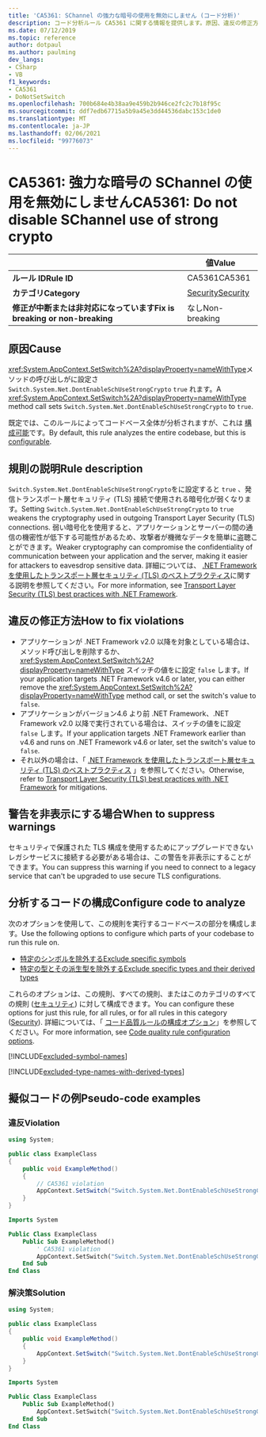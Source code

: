 ```yaml
---
title: 'CA5361: SChannel の強力な暗号の使用を無効にしません (コード分析)'
description: コード分析ルール CA5361 に関する情報を提供します。原因、違反の修正方法、非表示にするタイミングなどが含まれます。
ms.date: 07/12/2019
ms.topic: reference
author: dotpaul
ms.author: paulming
dev_langs:
- CSharp
- VB
f1_keywords:
- CA5361
- DoNotSetSwitch
ms.openlocfilehash: 700b684e4b38aa9e459b2b946ce2fc2c7b18f95c
ms.sourcegitcommit: ddf7edb67715a5b9a45e3dd44536dabc153c1de0
ms.translationtype: MT
ms.contentlocale: ja-JP
ms.lasthandoff: 02/06/2021
ms.locfileid: "99776073"
---
```

# <a name="ca5361-do-not-disable-schannel-use-of-strong-crypto"></a><span data-ttu-id="e0cc3-103">CA5361: 強力な暗号の SChannel の使用を無効にしません</span><span class="sxs-lookup"><span data-stu-id="e0cc3-103">CA5361: Do not disable SChannel use of strong crypto</span></span>

| | <span data-ttu-id="e0cc3-104">値</span><span class="sxs-lookup"><span data-stu-id="e0cc3-104">Value</span></span> |
|-|-|
| <span data-ttu-id="e0cc3-105">**ルール ID**</span><span class="sxs-lookup"><span data-stu-id="e0cc3-105">**Rule ID**</span></span> |<span data-ttu-id="e0cc3-106">CA5361</span><span class="sxs-lookup"><span data-stu-id="e0cc3-106">CA5361</span></span>|
| <span data-ttu-id="e0cc3-107">**カテゴリ**</span><span class="sxs-lookup"><span data-stu-id="e0cc3-107">**Category**</span></span> |[<span data-ttu-id="e0cc3-108">Security</span><span class="sxs-lookup"><span data-stu-id="e0cc3-108">Security</span></span>](security-warnings.md)|
| <span data-ttu-id="e0cc3-109">**修正が中断または非対応になっています**</span><span class="sxs-lookup"><span data-stu-id="e0cc3-109">**Fix is breaking or non-breaking**</span></span> |<span data-ttu-id="e0cc3-110">なし</span><span class="sxs-lookup"><span data-stu-id="e0cc3-110">Non-breaking</span></span>|

## <a name="cause"></a><span data-ttu-id="e0cc3-111">原因</span><span class="sxs-lookup"><span data-stu-id="e0cc3-111">Cause</span></span>

<span data-ttu-id="e0cc3-112"><xref:System.AppContext.SetSwitch%2A?displayProperty=nameWithType>メソッドの呼び出しがに設定さ `Switch.System.Net.DontEnableSchUseStrongCrypto` `true` れます。</span><span class="sxs-lookup"><span data-stu-id="e0cc3-112">A <xref:System.AppContext.SetSwitch%2A?displayProperty=nameWithType> method call sets `Switch.System.Net.DontEnableSchUseStrongCrypto` to `true`.</span></span>

<span data-ttu-id="e0cc3-113">既定では、このルールによってコードベース全体が分析されますが、これは [構成可能](#configure-code-to-analyze)です。</span><span class="sxs-lookup"><span data-stu-id="e0cc3-113">By default, this rule analyzes the entire codebase, but this is [configurable](#configure-code-to-analyze).</span></span>

## <a name="rule-description"></a><span data-ttu-id="e0cc3-114">規則の説明</span><span class="sxs-lookup"><span data-stu-id="e0cc3-114">Rule description</span></span>

<span data-ttu-id="e0cc3-115">`Switch.System.Net.DontEnableSchUseStrongCrypto`をに設定すると `true` 、発信トランスポート層セキュリティ (TLS) 接続で使用される暗号化が弱くなります。</span><span class="sxs-lookup"><span data-stu-id="e0cc3-115">Setting `Switch.System.Net.DontEnableSchUseStrongCrypto` to `true` weakens the cryptography used in outgoing Transport Layer Security (TLS) connections.</span></span> <span data-ttu-id="e0cc3-116">弱い暗号化を使用すると、アプリケーションとサーバーの間の通信の機密性が低下する可能性があるため、攻撃者が機微なデータを簡単に盗聴ことができます。</span><span class="sxs-lookup"><span data-stu-id="e0cc3-116">Weaker cryptography can compromise the confidentiality of communication between your application and the server, making it easier for attackers to eavesdrop sensitive data.</span></span> <span data-ttu-id="e0cc3-117">詳細については、 [.NET Framework を使用したトランスポート層セキュリティ (TLS) のベストプラクティス](../../../framework/network-programming/tls.md#switchsystemnetdontenableschusestrongcrypto)に関する説明を参照してください。</span><span class="sxs-lookup"><span data-stu-id="e0cc3-117">For more information, see [Transport Layer Security (TLS) best practices with .NET Framework](../../../framework/network-programming/tls.md#switchsystemnetdontenableschusestrongcrypto).</span></span>

## <a name="how-to-fix-violations"></a><span data-ttu-id="e0cc3-118">違反の修正方法</span><span class="sxs-lookup"><span data-stu-id="e0cc3-118">How to fix violations</span></span>

- <span data-ttu-id="e0cc3-119">アプリケーションが .NET Framework v2.0 以降を対象としている場合は、メソッド呼び出しを削除するか、 <xref:System.AppContext.SetSwitch%2A?displayProperty=nameWithType> スイッチの値をに設定 `false` します。</span><span class="sxs-lookup"><span data-stu-id="e0cc3-119">If your application targets .NET Framework v4.6 or later, you can either remove the <xref:System.AppContext.SetSwitch%2A?displayProperty=nameWithType> method call, or set the switch's value to `false`.</span></span>
- <span data-ttu-id="e0cc3-120">アプリケーションがバージョン4.6 より前 .NET Framework、.NET Framework v2.0 以降で実行されている場合は、スイッチの値をに設定 `false` します。</span><span class="sxs-lookup"><span data-stu-id="e0cc3-120">If your application targets .NET Framework earlier than v4.6 and runs on .NET Framework v4.6 or later, set the switch's value to `false`.</span></span>
- <span data-ttu-id="e0cc3-121">それ以外の場合は、「 [.NET Framework を使用したトランスポート層セキュリティ (TLS) のベストプラクティス](../../../framework/network-programming/tls.md) 」を参照してください。</span><span class="sxs-lookup"><span data-stu-id="e0cc3-121">Otherwise, refer to [Transport Layer Security (TLS) best practices with .NET Framework](../../../framework/network-programming/tls.md) for mitigations.</span></span>

## <a name="when-to-suppress-warnings"></a><span data-ttu-id="e0cc3-122">警告を非表示にする場合</span><span class="sxs-lookup"><span data-stu-id="e0cc3-122">When to suppress warnings</span></span>

<span data-ttu-id="e0cc3-123">セキュリティで保護された TLS 構成を使用するためにアップグレードできないレガシサービスに接続する必要がある場合は、この警告を非表示にすることができます。</span><span class="sxs-lookup"><span data-stu-id="e0cc3-123">You can suppress this warning if you need to connect to a legacy service that can't be upgraded to use secure TLS configurations.</span></span>

## <a name="configure-code-to-analyze"></a><span data-ttu-id="e0cc3-124">分析するコードの構成</span><span class="sxs-lookup"><span data-stu-id="e0cc3-124">Configure code to analyze</span></span>

<span data-ttu-id="e0cc3-125">次のオプションを使用して、この規則を実行するコードベースの部分を構成します。</span><span class="sxs-lookup"><span data-stu-id="e0cc3-125">Use the following options to configure which parts of your codebase to run this rule on.</span></span>

- [<span data-ttu-id="e0cc3-126">特定のシンボルを除外する</span><span class="sxs-lookup"><span data-stu-id="e0cc3-126">Exclude specific symbols</span></span>](#exclude-specific-symbols)
- [<span data-ttu-id="e0cc3-127">特定の型とその派生型を除外する</span><span class="sxs-lookup"><span data-stu-id="e0cc3-127">Exclude specific types and their derived types</span></span>](#exclude-specific-types-and-their-derived-types)

<span data-ttu-id="e0cc3-128">これらのオプションは、この規則、すべての規則、またはこのカテゴリのすべての規則 ([セキュリティ](security-warnings.md)) に対して構成できます。</span><span class="sxs-lookup"><span data-stu-id="e0cc3-128">You can configure these options for just this rule, for all rules, or for all rules in this category ([Security](security-warnings.md)).</span></span> <span data-ttu-id="e0cc3-129">詳細については、「 [コード品質ルールの構成オプション](../code-quality-rule-options.md)」を参照してください。</span><span class="sxs-lookup"><span data-stu-id="e0cc3-129">For more information, see [Code quality rule configuration options](../code-quality-rule-options.md).</span></span>

[!INCLUDE[excluded-symbol-names](~/includes/code-analysis/excluded-symbol-names.md)]

[!INCLUDE[excluded-type-names-with-derived-types](~/includes/code-analysis/excluded-type-names-with-derived-types.md)]

## <a name="pseudo-code-examples"></a><span data-ttu-id="e0cc3-130">擬似コードの例</span><span class="sxs-lookup"><span data-stu-id="e0cc3-130">Pseudo-code examples</span></span>

### <a name="violation"></a><span data-ttu-id="e0cc3-131">違反</span><span class="sxs-lookup"><span data-stu-id="e0cc3-131">Violation</span></span>

```csharp
using System;

public class ExampleClass
{
    public void ExampleMethod()
    {
        // CA5361 violation
        AppContext.SetSwitch("Switch.System.Net.DontEnableSchUseStrongCrypto", true);
    }
}
```

```vb
Imports System

Public Class ExampleClass
    Public Sub ExampleMethod()
        ' CA5361 violation
        AppContext.SetSwitch("Switch.System.Net.DontEnableSchUseStrongCrypto", true)
    End Sub
End Class
```

### <a name="solution"></a><span data-ttu-id="e0cc3-132">解決策</span><span class="sxs-lookup"><span data-stu-id="e0cc3-132">Solution</span></span>

```csharp
using System;

public class ExampleClass
{
    public void ExampleMethod()
    {
        AppContext.SetSwitch("Switch.System.Net.DontEnableSchUseStrongCrypto", false);
    }
}
```

```vb
Imports System

Public Class ExampleClass
    Public Sub ExampleMethod()
        AppContext.SetSwitch("Switch.System.Net.DontEnableSchUseStrongCrypto", false)
    End Sub
End Class
```
